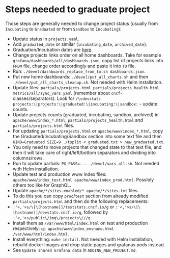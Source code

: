 # Steps needed to graduate project

Those steps are generally needed to change project status (usually from `Incubating` to `Graduated` or from `Sandbox` to `Incubating`):

- Update status in `projects.yaml`.
- Add `graduated_date` or similar (`incubating_date`, `archived_date`).
- Graduation/Incubation dates are [here](https://docs.google.com/spreadsheets/d/10-rSBsSMQZD6nCLBkyKfeU4kdffB4bOSV0NnZqF5bBk/edit#gid=1632287387).
- Change projects links order on all home dashboards. Take for example `grafana/dashboards/all/dashboards.json`, copy list of projects links into `FROM` file, change order accordingly and paste it into `TO` file.
- Run: `./devel/dashboards_replace_from_to.sh dashboards.json`.
- Put new home dashboards: `./devel/put_all_charts.sh` and then `./devel/put_all_charts_cleanup.sh`. Not needed with Helm installation.
- Update files: `partials/projects.html partials/projects_health.html metrics/all/sync_vars.yaml` (remember about `cncf-` classes/separators). Look for `/\cdevstats projects:\|projects:\|graduated:\|incubating:\|sandbox:` - update counts.
- Update projects counts (graduated, incubating, sandbox, archived) in `apache/www/index_*.html`, `partials/projects_health.html` and `partials/projects.html` files.
- For updating `partials/projects.html` or `apache/www/index_*.html`, copy the Graduated/Incubating/Sandbox section into some text file and then `KIND=Graduated SIZE=9 ./tsplit < graduated.txt > new_graduated.txt`.
- You only need to move projects that changed state to that text file, and then it will take care of right/left/bottom separators and dividing into columns/rows.
- Run to update partials: `PG_PASS=... ./devel/vars_all.sh`. Not needed with Helm installation.
- Update test and production www index files: `apache/www/index_test.html apache/www/index_prod.html`. Possibly others too like for GraphQL.
- Update `apache/*/sites-enabled/* apache/*/sites.txt` files.
- To do this you can copy `prod`/`test` section from already modified `partials/projects.html` and then do the following replacements:
- `` :'<,'>s/\[\[hostname]]/teststats.cncf.io/g `` or `` :'<,'>s/\[\[hostname]]/devstats.cncf.io/g ``, followed by `` :'<,'>s/public\/img\/projects\///g ``.
- Install them as `/var/www/html/index.html` on test and production respectively: `cp apache/www/index_envname.html /var/www/html/index.html`.
- Install everything: `make install`. Not needed with Helm installation, rebuild docker images and drop static pages and grafanas pods instead.
- See `Update shared Grafana data` in `ADDING_NEW_PROJECT.md`.
